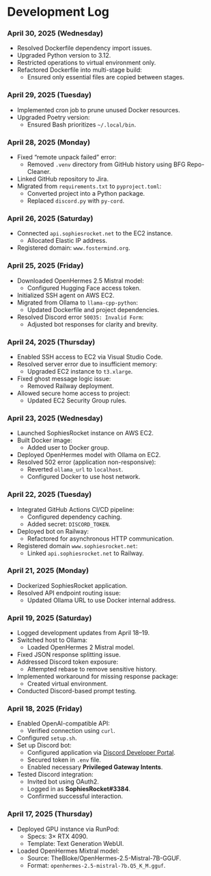 # Development Log

### April 30, 2025 (Wednesday)
- Resolved Dockerfile dependency import issues.
- Upgraded Python version to 3.12.
- Restricted operations to virtual environment only.
- Refactored Dockerfile into multi-stage build:
  - Ensured only essential files are copied between stages.

### April 29, 2025 (Tuesday)
- Implemented cron job to prune unused Docker resources.
- Upgraded Poetry version:
  - Ensured Bash prioritizes `~/.local/bin`.

### April 28, 2025 (Monday)
- Fixed “remote unpack failed” error:
  - Removed `.venv` directory from GitHub history using BFG Repo-Cleaner.
- Linked GitHub repository to Jira.
- Migrated from `requirements.txt` to `pyproject.toml`:
  - Converted project into a Python package.
  - Replaced `discord.py` with `py-cord`.

### April 26, 2025 (Saturday)
- Connected `api.sophiesrocket.net` to the EC2 instance.
  - Allocated Elastic IP address.
- Registered domain: `www.fostermind.org`.

### April 25, 2025 (Friday)
- Downloaded OpenHermes 2.5 Mistral model:
  - Configured Hugging Face access token.
- Initialized SSH agent on AWS EC2.
- Migrated from Ollama to `llama-cpp-python`:
  - Updated Dockerfile and project dependencies.
- Resolved Discord error `50035: Invalid Form`:
  - Adjusted bot responses for clarity and brevity.

### April 24, 2025 (Thursday)
- Enabled SSH access to EC2 via Visual Studio Code.
- Resolved server error due to insufficient memory:
  - Upgraded EC2 instance to `t3.xlarge`.
- Fixed ghost message logic issue:
  - Removed Railway deployment.
- Allowed secure home access to project:
  - Updated EC2 Security Group rules.

### April 23, 2025 (Wednesday)
- Launched SophiesRocket instance on AWS EC2.
- Built Docker image:
  - Added user to Docker group.
- Deployed OpenHermes model with Ollama on EC2.
- Resolved 502 error (application non-responsive):
  - Reverted `ollama_url` to `localhost`.
  - Configured Docker to use host network.

### April 22, 2025 (Tuesday)
- Integrated GitHub Actions CI/CD pipeline:
  - Configured dependency caching.
  - Added secret: `DISCORD_TOKEN`.
- Deployed bot on Railway:
  - Refactored for asynchronous HTTP communication.
- Registered domain `www.sophiesrocket.net`:
  - Linked `api.sophiesrocket.net` to Railway.

### April 21, 2025 (Monday)
- Dockerized SophiesRocket application.
- Resolved API endpoint routing issue:
  - Updated Ollama URL to use Docker internal address.

### April 19, 2025 (Saturday)
- Logged development updates from April 18–19.
- Switched host to Ollama:
  - Loaded OpenHermes 2 Mistral model.
- Fixed JSON response splitting issue.
- Addressed Discord token exposure:
  - Attempted rebase to remove sensitive history.
- Implemented workaround for missing response package:
  - Created virtual environment.
- Conducted Discord-based prompt testing.

### April 18, 2025 (Friday)
- Enabled OpenAI-compatible API:
  - Verified connection using `curl`.
- Configured `setup.sh`.
- Set up Discord bot:
  - Configured application via [Discord Developer Portal](https://discord.com/developers/applications).
  - Secured token in `.env` file.
  - Enabled necessary **Privileged Gateway Intents**.
- Tested Discord integration:
  - Invited bot using OAuth2.
  - Logged in as **SophiesRocket#3384**.
  - Confirmed successful interaction.

### April 17, 2025 (Thursday)
- Deployed GPU instance via RunPod:
  - Specs: 3× RTX 4090.
  - Template: Text Generation WebUI.
- Loaded OpenHermes Mixtral model:
  - Source: TheBloke/OpenHermes-2.5-Mistral-7B-GGUF.
  - Format: `openhermes-2.5-mistral-7b.Q5_K_M.gguf`.